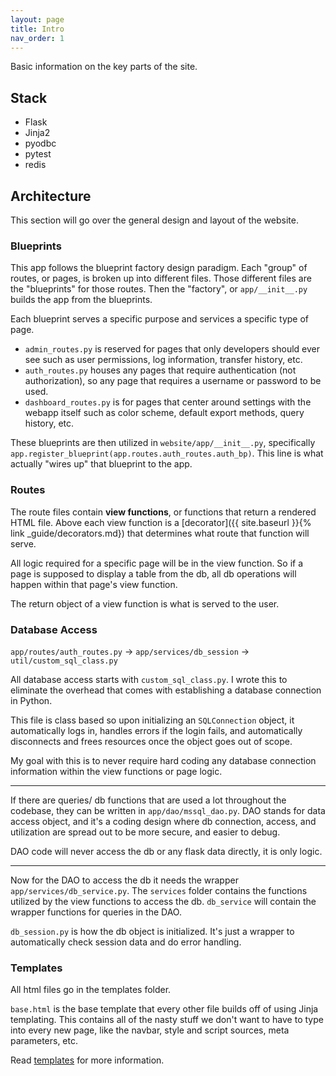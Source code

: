 ```yaml
---
layout: page
title: Intro
nav_order: 1
---
```


Basic information on the key parts of the site.

## Stack

- Flask
- Jinja2
- pyodbc
- pytest
- redis

## Architecture

This section will go over the general design and layout of the website.

### Blueprints

This app follows the blueprint factory design paradigm. Each "group" of routes, or pages, is broken up into different files. Those different files are the "blueprints" for those routes. Then the "factory", or `app/__init__.py` builds the app from the blueprints.

Each blueprint serves a specific purpose and services a specific type of page. 
- `admin_routes.py` is reserved for pages that only developers should ever see such as user permissions, log information, transfer history, etc.
- `auth_routes.py` houses any pages that require authentication (not authorization), so any page that requires a username or password to be used.
- `dashboard_routes.py` is for pages that center around settings with the webapp itself such as color scheme, default export methods, query history, etc.

These blueprints are then utilized in `website/app/__init__.py`, specifically `app.register_blueprint(app.routes.auth_routes.auth_bp)`. This line is what actually "wires up" that blueprint to the app.


### Routes

The route files contain __view functions__, or functions that return a rendered HTML file. Above each view function is a [decorator]({{ site.baseurl }}{% link _guide/decorators.md}) that determines what route that function will serve. 

All logic required for a specific page will be in the view function. So if a page is supposed to display a table from the db, all db operations will happen within that page's view function.

The return object of a view function is what is served to the user.


### Database Access

`app/routes/auth_routes.py` -> `app/services/db_session` -> `util/custom_sql_class.py`

All database access starts with `custom_sql_class.py`. I wrote this to eliminate the overhead that comes with establishing a database connection in Python.

This file is class based so upon initializing an `SQLConnection` object, it automatically logs in, handles errors if the login fails, and automatically disconnects and frees resources once the object goes out of scope.

My goal with this is to never require hard coding any database connection information within the view functions or page logic.

---

If there are queries/ db functions that are used a lot throughout the codebase, they can be written in `app/dao/mssql_dao.py`. DAO stands for data access object, and it's a coding design where db connection, access, and utilization are spread out to be more secure, and easier to debug.

DAO code will never access the db or any flask data directly, it is only logic.

---

Now for the DAO to access the db it needs the wrapper `app/services/db_service.py`. The `services` folder contains the functions utilized by the view functions to access the db. `db_service` will contain the wrapper functions for queries in the DAO.

`db_session.py` is how the db object is initialized. It's just a wrapper to automatically check session data and do error handling.


### Templates

All html files go in the templates folder.

`base.html` is the base template that every other file builds off of using Jinja templating. This contains all of the nasty stuff we don't want to have to type into every new page, like the navbar, style and script sources, meta parameters, etc.

Read [templates](#) for more information.
